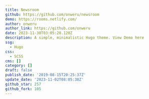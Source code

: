 ```yaml
---
title: Newsroom
github: https://github.com/onweru/newsroom
demo: https://rooms.netlify.com/
author: onweru
author_link: https://github.com/onweru
date: 2023-11-30T03:05:28.120Z
description: A simple, minimalistic Hugo theme. View Demo here
ssg:
  - Hugo
css:
  - SCSS
cms: []
category: []
draft: false
publish_date: '2019-08-15T20:25:37Z'
update_date: '2023-11-02T08:05:38Z'
github_star: 257
github_fork: 105
---
```

